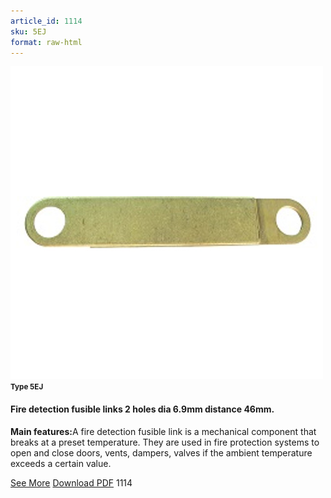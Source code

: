 ```yaml
---
article_id: 1114
sku: 5EJ
format: raw-html
---
```

 <img src="../new-images/5EH.jpg" class="card-imgs mb-2">
 <small class="text-grey mb-2"><b>Type 5EJ</b> </small>
 <h4>Fire detection fusible links
 2 holes dia 6.9mm distance 46mm.</h4>
 <p><b>Main features:</b>A fire detection fusible link is a mechanical component that breaks at a preset temperature.
 They are used in fire protection systems to open and close doors, vents, dampers, valves if the ambient temperature exceeds a certain value.</p>
 <div class="btns">
 <a href="fire-detection-fusible-links-type-5ej.html" class="btn-red">See More</a>
 <a href="pdf/9-2-3Average welding surface-Maximum permanent force-Maximum permanent load20130707.pdf" target="_blank" class="btn-red">Download PDF</a>
 <!-- <a href="http://www.ultimheat.com/cat9.html" target="_blank" class="access-link"> Access full catalogue <i class="fa fa-external-link" aria-hidden="true"></i> </a> -->
 <span class="number-btn">1114</span>
 </div>
 